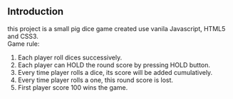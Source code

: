 ## Introduction

this project is a small pig dice game created use vanila Javascript, HTML5 and CSS3.<br />
Game rule:<br />
1. Each player roll dices successively.<br />
2. Each player can HOLD the round score by pressing HOLD button.<br />
3. Every time player rolls a dice, its score will be added cumulatively.<br />
4. Every time player rolls a one, this round score is lost.<br />
5. First player score 100 wins the game.
